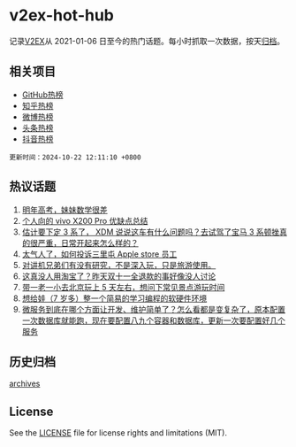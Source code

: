 # v2ex-hot-hub

 记录[V2EX](https://www.v2ex.com/)从 2021-01-06 日至今的热门话题。每小时抓取一次数据，按天[归档](archives)。
 
 ## 相关项目

- [GitHub热榜](https://github.com/snaildev/github-hot-hub)
- [知乎热榜](https://github.com/snaildev/zhihu-hot-hub)
- [微博热榜](https://github.com/snaildev/weibo-hot-hub)
- [头条热榜](https://github.com/snaildev/toutiao-hot-hub)
- [抖音热榜](https://github.com/snaildev/douyin-hot-hub)


 `更新时间：2024-10-22 12:11:10 +0800`

## 热议话题

1. [明年高考，妹妹数学很差](https://www.v2ex.com/t/1082174)
1. [个人向的 vivo X200 Pro 优缺点总结](https://www.v2ex.com/t/1082351)
1. [估计要下定 3 系了， XDM 说说这车有什么问题吗？去试驾了宝马 3 系顿挫真的很严重，日常开起来怎么样的？](https://www.v2ex.com/t/1082415)
1. [太气人了，如何投诉三里屯 Apple store 员工](https://www.v2ex.com/t/1082457)
1. [对讲机兄弟们有没有研究，不是深入玩，只是旅游使用。](https://www.v2ex.com/t/1082394)
1. [这真没人用淘宝了？昨天双十一全退款的事好像没人讨论](https://www.v2ex.com/t/1082388)
1. [带一老一小去北京玩上 5 天左右，想问下常见景点游玩时间](https://www.v2ex.com/t/1082198)
1. [想给娃（7 岁多）整一个简易的学习编程的软硬件环境](https://www.v2ex.com/t/1082293)
1. [微服务到底在哪个方面让开发、维护简单了？怎么看都是变复杂了，原本配置一次数据库就能跑，现在要配置八九个容器和数据库，更新一次要配置好几个服务](https://www.v2ex.com/t/1082359)

## 历史归档

[archives](archives)

## License

See the [LICENSE](LICENSE) file for license rights and limitations (MIT).
